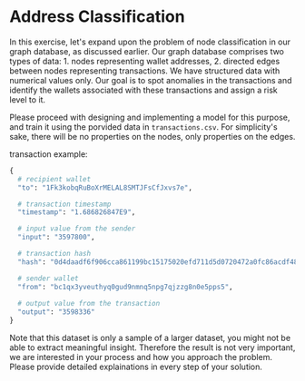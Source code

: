 # Address Classification

In this exercise, let's expand upon the problem of node classification in our graph database, as discussed earlier. Our graph database comprises two types of data: 1. nodes representing wallet addresses, 2. directed edges between nodes representing transactions. We have structured data with numerical values only. Our goal is to spot anomalies in the transactions and identify the wallets associated with these transactions and assign a risk level to it.

Please proceed with designing and implementing a model for this purpose, and train it using the porvided data in `transactions.csv`.
For simplicity's sake, there will be no properties on the nodes, only properties on the edges.

transaction example:
```python
{
  # recipient wallet
  "to": "1Fk3kobqRuBoXrMELAL8SMTJFsCfJxvs7e",

  # transaction timestamp
  "timestamp": "1.686826847E9",

  # input value from the sender
  "input": "3597800",

  # transaction hash
  "hash": "0d4daadf6f906cca861199bc15175020efd711d5d0720472a0fc86acdf48aba6",

  # sender wallet
  "from": "bc1qx3yveuthyq0gud9nmnq5npg7qjzzg8n0e5pps5",
  
  # output value from the transaction
  "output": "3598336"
}
```

Note that this dataset is only a sample of a larger dataset, you might not be able to extract meaningful insight. Therefore the result is not very important, we are interested in your process and how you approach the problem. Please provide detailed explainations in every step of your solution.